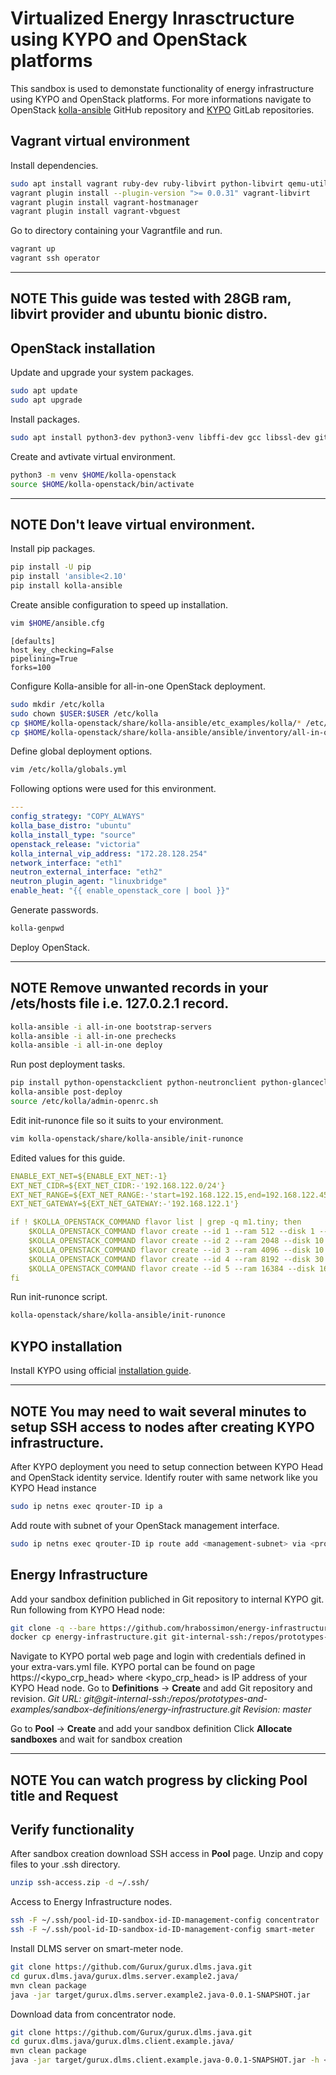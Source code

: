 # Virtualized Energy Inrasctructure using KYPO and OpenStack platforms
This sandbox is used to demonstate functionality of energy infrastructure using KYPO and OpenStack platforms.
For more informations navigate to OpenStack [kolla-ansible][KOLLA] GitHub repository and [KYPO][KYPO-GITLAB] GitLab repositories.

## Vagrant virtual environment
Install dependencies.
```sh
sudo apt install vagrant ruby-dev ruby-libvirt python-libvirt qemu-utils qemu-kvm libvirt-dev nfs-kernel-server zlib1g-dev gcc git
vagrant plugin install --plugin-version ">= 0.0.31" vagrant-libvirt
vagrant plugin install vagrant-hostmanager
vagrant plugin install vagrant-vbguest
```
Go to directory containing your Vagrantfile and run.
```sh
vagrant up
vagrant ssh operator
```

---
**NOTE**
This guide was tested with 28GB ram, libvirt provider and ubuntu bionic distro.
---

## OpenStack installation
Update and upgrade your system packages.
```sh
sudo apt update
sudo apt upgrade
```

Install packages.
```sh
sudo apt install python3-dev python3-venv libffi-dev gcc libssl-dev git
```

Create and avtivate virtual environment.
```sh
python3 -m venv $HOME/kolla-openstack
source $HOME/kolla-openstack/bin/activate
```

---
**NOTE**
Don't leave virtual environment.
---

Install pip packages.
```sh
pip install -U pip
pip install 'ansible<2.10'
pip install kolla-ansible
```

Create ansible configuration to speed up installation.
```sh
vim $HOME/ansible.cfg
```
```text
[defaults]
host_key_checking=False
pipelining=True
forks=100
```

Configure Kolla-ansible for all-in-one OpenStack deployment.
```sh
sudo mkdir /etc/kolla
sudo chown $USER:$USER /etc/kolla
cp $HOME/kolla-openstack/share/kolla-ansible/etc_examples/kolla/* /etc/kolla/
cp $HOME/kolla-openstack/share/kolla-ansible/ansible/inventory/all-in-one .
```

Define global deployment options.
```sh
vim /etc/kolla/globals.yml
```

Following options were used for this environment.
```yaml
---
config_strategy: "COPY_ALWAYS"
kolla_base_distro: "ubuntu"
kolla_install_type: "source"
openstack_release: "victoria"
kolla_internal_vip_address: "172.28.128.254"
network_interface: "eth1"
neutron_external_interface: "eth2"
neutron_plugin_agent: "linuxbridge"
enable_heat: "{{ enable_openstack_core | bool }}"
```

Generate passwords.
```sh
kolla-genpwd
```

Deploy OpenStack.

---
**NOTE**
Remove unwanted records in your /ets/hosts file i.e. 127.0.2.1 record.
---
```sh
kolla-ansible -i all-in-one bootstrap-servers
kolla-ansible -i all-in-one prechecks
kolla-ansible -i all-in-one deploy
```

Run post deployment tasks.
```sh
pip install python-openstackclient python-neutronclient python-glanceclient
kolla-ansible post-deploy
source /etc/kolla/admin-openrc.sh
```
Edit init-runonce file so it suits to your environment.
```sh
vim kolla-openstack/share/kolla-ansible/init-runonce
```
Edited values for this guide.
```yaml
ENABLE_EXT_NET=${ENABLE_EXT_NET:-1}
EXT_NET_CIDR=${EXT_NET_CIDR:-'192.168.122.0/24'}
EXT_NET_RANGE=${EXT_NET_RANGE:-'start=192.168.122.15,end=192.168.122.45'}
EXT_NET_GATEWAY=${EXT_NET_GATEWAY:-'192.168.122.1'}

if ! $KOLLA_OPENSTACK_COMMAND flavor list | grep -q m1.tiny; then
    $KOLLA_OPENSTACK_COMMAND flavor create --id 1 --ram 512 --disk 1 --vcpus 1 standard.tiny
    $KOLLA_OPENSTACK_COMMAND flavor create --id 2 --ram 2048 --disk 10 --vcpus 1 standard.small
    $KOLLA_OPENSTACK_COMMAND flavor create --id 3 --ram 4096 --disk 10 --vcpus 2 standard.medium
    $KOLLA_OPENSTACK_COMMAND flavor create --id 4 --ram 8192 --disk 30 --vcpus 4 standard.large
    $KOLLA_OPENSTACK_COMMAND flavor create --id 5 --ram 16384 --disk 160 --vcpus 8 standard.xlarge
fi
```
Run init-runonce script.
```sh
kolla-openstack/share/kolla-ansible/init-runonce
```

## KYPO installation
Install KYPO using official [installation guide][KYPO].

---
**NOTE**
You may need to wait several minutes to setup SSH access to nodes after creating KYPO infrastructure.
---


After KYPO deployment you need to setup connection between KYPO Head and OpenStack identity service.
Identify router with same network like you KYPO Head instance
```sh
sudo ip netns exec qrouter-ID ip a
```

Add route with subnet of your OpenStack management interface.
```sh
sudo ip netns exec qrouter-ID ip route add <management-subnet> via <provider-IP-address>
```

## Energy Infrastructure
Add your sandbox definition publiched in Git repository to internal KYPO git.
Run following from KYPO Head node:
```sh
git clone -q --bare https://github.com/hrabossimon/energy-infrastructure.git
docker cp energy-infrastructure.git git-internal-ssh:/repos/prototypes-and-examples/sandbox-definitions
```

Navigate to KYPO portal web page and login with credentials defined in your extra-vars.yml file.
KYPO portal can be found on page https://<kypo_crp_head> where <kypo_crp_head> is IP address of your KYPO Head node.
Go to **Definitions** -> **Create** and add Git repository and revision.
*Git URL: git@git-internal-ssh:/repos/prototypes-and-examples/sandbox-definitions/energy-infrastructure.git*
*Revision: master*

Go to **Pool** -> **Create** and add your sandbox definition
Click **Allocate sandboxes** and wait for sandbox creation

---
**NOTE**
You can watch progress by clicking Pool title and Request
---

## Verify functionality

After sandbox creation download SSH access in **Pool** page.
Unzip and copy files to your .ssh directory.
```sh
unzip ssh-access.zip -d ~/.ssh/
```

Access to Energy Infrastructure nodes.
```sh
ssh -F ~/.ssh/pool-id-ID-sandbox-id-ID-management-config concentrator
ssh -F ~/.ssh/pool-id-ID-sandbox-id-ID-management-config smart-meter
```

Install DLMS server on smart-meter node.
```sh
git clone https://github.com/Gurux/gurux.dlms.java.git
cd gurux.dlms.java/gurux.dlms.server.example2.java/
mvn clean package
java -jar target/gurux.dlms.server.example2.java-0.0.1-SNAPSHOT.jar
```

Download data from concentrator node.
```sh
git clone https://github.com/Gurux/gurux.dlms.java.git
cd gurux.dlms.java/gurux.dlms.client.example.java/
mvn clean package
java -jar target/gurux.dlms.client.example.java-0.0.1-SNAPSHOT.jar -h <smart-meter-IP-address> -p 4061
```



[KYPO]: <https://docs.crp.kypo.muni.cz/installation-guide/installation-guide-overview/>
[KOLLA]: <https://github.com/openstack/kolla-ansible>
[KYPO-GITLAB]: <https://gitlab.ics.muni.cz/muni-kypo-crp>